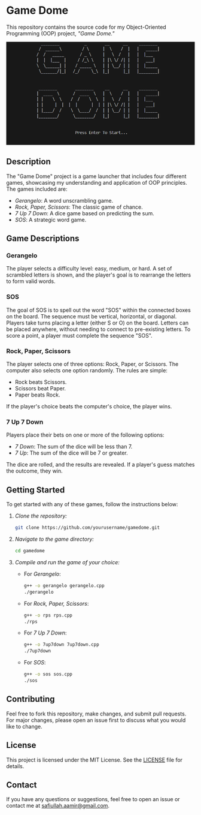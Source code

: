 # Game Dome

This repository contains the source code for my Object-Oriented Programming (OOP) project, *"Game Dome."*

![Preview](Preview.png)
## Description

The "Game Dome" project is a game launcher that includes four different games, showcasing my understanding and application of OOP principles. The games included are:

- *Gerangelo*: A word unscrambling game.
- *Rock, Paper, Scissors*: The classic game of chance.
- *7 Up 7 Down*: A dice game based on predicting the sum.
- *SOS*: A strategic word game.

## Game Descriptions

### Gerangelo

The player selects a difficulty level: easy, medium, or hard. A set of scrambled letters is shown, and the player's goal is to rearrange the letters to form valid words.


### SOS

The goal of SOS is to spell out the word "SOS" within the connected boxes on the board. The sequence must be vertical, horizontal, or diagonal. Players take turns placing a letter (either S or O) on the board. Letters can be placed anywhere, without needing to connect to pre-existing letters. To score a point, a player must complete the sequence "SOS".


### Rock, Paper, Scissors

The player selects one of three options: Rock, Paper, or Scissors. The computer also selects one option randomly. The rules are simple:
- Rock beats Scissors.
- Scissors beat Paper.
- Paper beats Rock.

If the player's choice beats the computer's choice, the player wins.


### 7 Up 7 Down

Players place their bets on one or more of the following options:
- *7 Down*: The sum of the dice will be less than 7.
- *7 Up*: The sum of the dice will be 7 or greater.

The dice are rolled, and the results are revealed. If a player's guess matches the outcome, they win.


## Getting Started

To get started with any of these games, follow the instructions below:

1. *Clone the repository:*
    ```sh
    git clone https://github.com/yourusername/gamedome.git
    ```

2. *Navigate to the game directory:*
    ```sh
    cd gamedome
    ```

3. *Compile and run the game of your choice:*
    - For *Gerangelo*:
        ```sh
        g++ -o gerangelo gerangelo.cpp
        ./gerangelo
        ```
    - For *Rock, Paper, Scissors*:
        ```sh
        g++ -o rps rps.cpp
        ./rps
        
    - For *7 Up 7 Down*:
        ```sh
        g++ -o 7up7down 7up7down.cpp
        ./7up7down
        ```
    - For *SOS*:
        ```sh
        g++ -o sos sos.cpp
        ./sos
        ```

## Contributing

Feel free to fork this repository, make changes, and submit pull requests. For major changes, please open an issue first to discuss what you would like to change.

## License

This project is licensed under the MIT License. See the [LICENSE](LICENSE) file for details.

## Contact

If you have any questions or suggestions, feel free to open an issue or contact me at safiullah.aamir@gmail.com.
